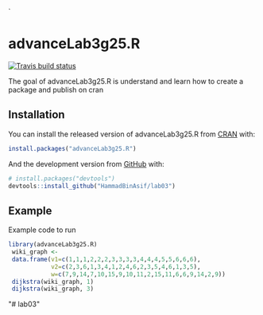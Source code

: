`
<!-- README.md is generated from README.Rmd. Please edit that file -->

# advanceLab3g25.R

<!-- badges: start -->

[![Travis build
status](https://app.travis-ci.com/HammadBinAsif/lab03.svg?token=YfBkxpsFM24tj2sZYTgX&branch=main)](https://app.travis-ci.com/github/HammadBinAsif/lab03)
<!-- badges: end -->

The goal of advanceLab3g25.R is understand and learn how to create a
package and publish on cran

## Installation

You can install the released version of advanceLab3g25.R from
[CRAN](https://CRAN.R-project.org) with:

``` r
install.packages("advanceLab3g25.R")
```

And the development version from [GitHub](https://github.com/) with:

``` r
# install.packages("devtools")
devtools::install_github("HammadBinAsif/lab03")
```

## Example

Example code to run

``` r
library(advanceLab3g25.R)
 wiki_graph <-
 data.frame(v1=c(1,1,1,2,2,2,3,3,3,3,4,4,4,5,5,6,6,6),
            v2=c(2,3,6,1,3,4,1,2,4,6,2,3,5,4,6,1,3,5),
            w=c(7,9,14,7,10,15,9,10,11,2,15,11,6,6,9,14,2,9))
 dijkstra(wiki_graph, 1)
 dijkstra(wiki_graph, 3)
```
"# lab03" 

